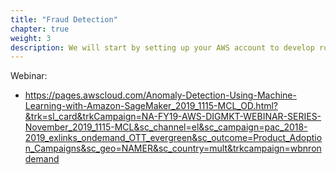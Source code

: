 ```yaml
---
title: "Fraud Detection"
chapter: true
weight: 3
description: We will start by setting up your AWS account to develop robot applications with AWS RoboMaker. 
---
```


Webinar:
- https://pages.awscloud.com/Anomaly-Detection-Using-Machine-Learning-with-Amazon-SageMaker_2019_1115-MCL_OD.html?&trk=sl_card&trkCampaign=NA-FY19-AWS-DIGMKT-WEBINAR-SERIES-November_2019_1115-MCL&sc_channel=el&sc_campaign=pac_2018-2019_exlinks_ondemand_OTT_evergreen&sc_outcome=Product_Adoption_Campaigns&sc_geo=NAMER&sc_country=mult&trkcampaign=wbnrondemand 